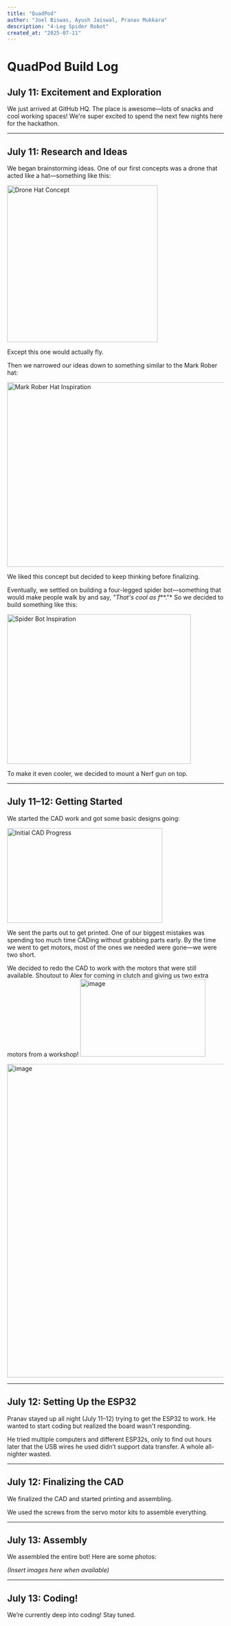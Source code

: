 ```yaml
---
title: "QuadPod"
author: "Joel Biswas, Ayush Jaiswal, Pranav Mukkara"
description: "4-Leg Spider Robot"
created_at: "2025-07-11"
---
```


# QuadPod Build Log

## July 11: Excitement and Exploration

We just arrived at GitHub HQ. The place is awesome—lots of snacks and cool working spaces! We're super excited to spend the next few nights here for the hackathon.

---

## July 11: Research and Ideas

We began brainstorming ideas. One of our first concepts was a drone that acted like a hat—something like this:

<img width="350" height="364" alt="Drone Hat Concept" src="https://github.com/user-attachments/assets/77c9b01a-8813-46fd-91eb-fe02d6ac5636" />

Except this one would actually fly.

Then we narrowed our ideas down to something similar to the Mark Rober hat:

<img width="587" height="428" alt="Mark Rober Hat Inspiration" src="https://github.com/user-attachments/assets/c5567b47-06f9-44fc-9a4b-90814b883e72" />

We liked this concept but decided to keep thinking before finalizing.

Eventually, we settled on building a four-legged spider bot—something that would make people walk by and say, *"That's cool as f***."* So we decided to build something like this:

<img width="427" height="347" alt="Spider Bot Inspiration" src="https://github.com/user-attachments/assets/cabbf95f-4195-4f61-97bf-923ad53b68c4" />

To make it even cooler, we decided to mount a Nerf gun on top.

---

## July 11–12: Getting Started

We started the CAD work and got some basic designs going:

<img width="361" height="220" alt="Initial CAD Progress" src="https://github.com/user-attachments/assets/3713b3f5-0c17-44cc-99f3-3390ca0bf257" />

We sent the parts out to get printed. One of our biggest mistakes was spending too much time CADing without grabbing parts early. By the time we went to get motors, most of the ones we needed were gone—we were two short.

We decided to redo the CAD to work with the motors that were still available. Shoutout to Alex for coming in clutch and giving us two extra motors from a workshop!
<img width="291" height="180" alt="image" src="https://github.com/user-attachments/assets/e6b8b61b-6d58-4796-8534-dc09a7b18025" />

<img width="1068" height="727" alt="image" src="https://github.com/user-attachments/assets/93096382-8582-4ffc-8fd5-3784095c91f8" />


---

## July 12: Setting Up the ESP32

Pranav stayed up all night (July 11–12) trying to get the ESP32 to work. He wanted to start coding but realized the board wasn't responding.

He tried multiple computers and different ESP32s, only to find out hours later that the USB wires he used didn’t support data transfer. A whole all-nighter wasted.

---

## July 12: Finalizing the CAD

We finalized the CAD and started printing and assembling.

We used the screws from the servo motor kits to assemble everything.

---

## July 13: Assembly

We assembled the entire bot! Here are some photos:

*(*Insert images here when available*)*

---

## July 13: Coding!

We’re currently deep into coding! Stay tuned.

